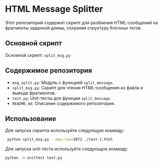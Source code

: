 # HTML Message Splitter

Этот репозиторий содержит скрипт для разбиения HTML-сообщений на фрагменты заданной длины, сохраняя структуру блочных тегов.

## Основной скрипт

Основной скрипт: `split_msg.py`

## Содержимое репозитория

- `msg_split.py`: Модуль с функцией `split_message`.
- `split_msg.py`: Скрипт для чтения HTML-сообщения из файла и вывода фрагментов.
- `test.py`: Unit-тесты для функции `split_message`.
- `README.md`: Описание содержимого репозитория.

## Использование

Для запуска скрипта используйте следующую команду:

```sh
 python split_msg.py --max-len=3072 ./test-1.html
```

Для запуска unit-теста используйте следующую команду:

```sh
python -m unittest test.py 
```